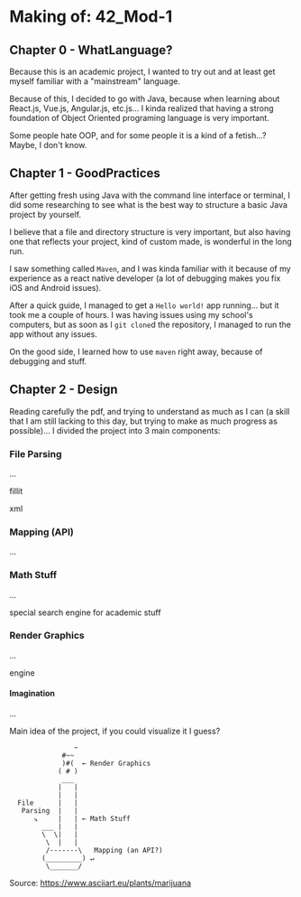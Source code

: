 # Making of: 42_Mod-1

## Chapter 0 - WhatLanguage?

Because this is an academic project, I wanted to try out and at least get myself familiar with a "mainstream" language.

Because of this, I decided to go with Java, because when learning about React.js, Vue.js, Angular.js, etc.js... I kinda realized that having a strong foundation of Object Oriented programing language is very important.

Some people hate OOP, and for some people it is a kind of a fetish...? Maybe, I don't know.

## Chapter 1 - GoodPractices

After getting fresh using Java with the command line interface or terminal, I did some researching to see what is the best way to structure a basic Java project by yourself.

I believe that a file and directory structure is very important, but also having one that reflects your project, kind of custom made, is wonderful in the long run.

I saw something called `Maven`, and I was kinda familiar with it because of my experience as a react native developer (a lot of debugging makes you fix iOS and Android issues).

After a quick guide, I managed to get a `Hello world!` app running... but it took me a couple of hours. I was having issues using my school's computers, but as soon as I `git clone`d the repository, I managed to run the app without any issues.

On the good side, I learned how to use `maven` right away, because of debugging and stuff.

## Chapter 2 - Design

Reading carefully the pdf, and trying to understand as much as I can (a skill that I am still lacking to this day, but trying to make as much progress as possible)... I divided the project into 3 main components:

### File Parsing

...

fillit

xml

### Mapping (API)

...

### Math Stuff

...

special search engine for academic stuff

### Render Graphics

...

engine

#### Imagination

...

Main idea of the project, if you could visualize it I guess?

```
                ~
             #~~
             )#(  ← Render Graphics
            ( # )  
             ___
            |   |
            |   |
  File      |   |
   Parsing  |   |
      ↘     |   | ← Math Stuff
        ___ |   |
        \  \|   |
         \  |   |
         /-------\   Mapping (an API?)
        (_________) ↵
         \_______/  

```
Source: https://www.asciiart.eu/plants/marijuana
